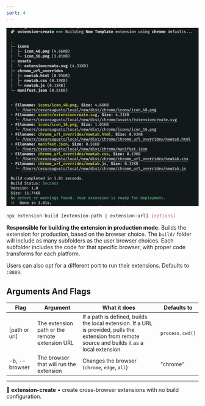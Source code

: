 ```yaml
---
sort: 4
---
```


<img src="./assets/build.png" alt="The build command line interface">

```sh
npx extension build [extension-path | extension-url] [options]
```

**Responsible for building the extension in production mode.** Builds the extension for production, based on the browser choice. The `build/` folder will include as many subfolders as the user browser choices. Each subfolder includes the code for that specific browser, with proper code transforms for each platform.

Users can also opt for a different port to run their extensions. Defaults to `:8889`.

## Arguments And Flags

| Flag          | Argument                                | What it does                                  | Defaults to |
| ------------- | --------------------------------------- | --------------------------------------------- | ----------- |
| [path or url] | The extension path or the remote extension URL      | If a path is defined, builds the local extension. If a URL is provided, pulls the extension from remote source and builds it as a local extension         | `process.cwd()`        |
| -b, --browser | The browser that will run the extension | Changes the browser (`chrome`, `edge`, `all`) | "chrome"    |

---

**🧩 extension-create** • create cross-browser extensions with no build configuration.
